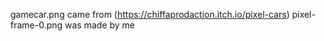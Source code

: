 
gamecar.png came from (https://chiffaprodaction.itch.io/pixel-cars)
pixel-frame-0.png was made by me